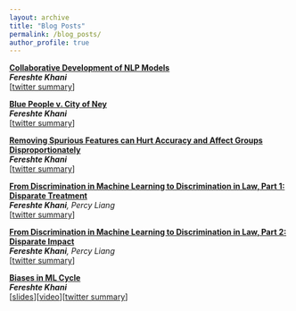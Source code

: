 ```yaml
---
layout: archive
title: "Blog Posts"
permalink: /blog_posts/
author_profile: true
---
```


[**Collaborative Development of NLP Models**](https://medium.com/@fereshtekhani/collaborative-development-of-nlp-models-e2b0a8a2b0f)\
***Fereshte Khani***\
[[twitter summary](https://twitter.com/feriverse/status/1682914928490057728?s=20)]


[**Blue People v. City of Ney**](https://ai.stanford.edu/blog/Bluepeoplevs.Neycity/)\
***Fereshte Khani***\
[[twitter summary](https://twitter.com/fereshte_khani/status/1346281155079725057)]

[**Removing Spurious Features can Hurt Accuracy and Affect Groups Disproportionately**](https://ai.stanford.edu/blog/removing-spuriousfeature/)\
***Fereshte Khani***\
[[twitter summary](https://twitter.com/fereshte_khani/status/1354878906424193025)]

[**From Discrimination in Machine Learning to Discrimination in Law, Part 1: Disparate Treatment**](https://ai.stanford.edu/blog/discrimination_in_ML_and_law/)\
***Fereshte Khani**, Percy Liang*\
[[twitter summary](https://twitter.com/fereshte_khani/status/1605313672133238785)]

[**From Discrimination in Machine Learning to Discrimination in Law, Part 2: Disparate Impact**](https://ai.stanford.edu/blog/discrimination_in_ML_and_law_p2/)\
 ***Fereshte Khani**, Percy Liang*\
[[twitter summary](https://twitter.com/fereshte_khani/status/1607459714627162112)]

[**Biases in ML Cycle**](https://fereshte-khani.github.io/discrimination-in-ML/)\
***Fereshte Khani***\
[[slides](https://fereshte-khani.github.io/files/ML_cycle_discrimianation.pdf)][[video](https://www.youtube.com/watch?v=7MSPgGN3Z-0&ab_channel=fereshtekhani)][[twitter summary](https://twitter.com/fereshte_khani/status/1496281636924960770)]




